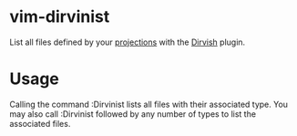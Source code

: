 # vim-dirvinist
List all files defined by your [projections](https://github.com/tpope/vim-projectionist) with the [Dirvish](https://github.com/justinmk/vim-dirvish) plugin.
# Usage
Calling the command :Dirvinist lists all files with their associated type.  You may also call :Dirvinist followed by any number of types to list
the associated files.
